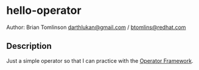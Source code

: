 # hello-operator

Author: Brian Tomlinson <darthlukan@gmail.com> / <btomlins@redhat.com>


## Description

Just a simple operator so that I can practice with the [Operator Framework](https://github.com/operator-framework).

